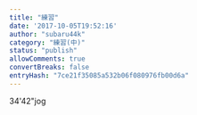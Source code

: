 ```yaml
---
title: "練習"
date: '2017-10-05T19:52:16'
author: "subaru44k"
category: "練習(中)"
status: "publish"
allowComments: true
convertBreaks: false
entryHash: "7ce21f35085a532b06f080976fb00d6a"
---
```

34'42"jog
